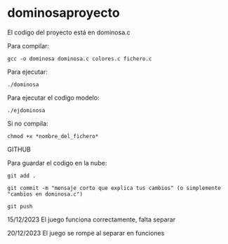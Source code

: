 # dominosaproyecto

El codigo del proyecto está en dominosa.c

Para compilar: 

    gcc -o dominosa dominosa.c colores.c fichero.c
    
Para ejecutar:
    
    ./dominosa

Para ejecutar el codigo modelo: 

    ./ejdominosa

Si no compila: 

    chmod +x *nombre_del_fichero*

GITHUB

Para guardar el codigo en la nube: 

    git add .
    
    git commit -m "mensaje corto que explica tus cambios" (o simplemente "cambios en dominosa.c")
    
    git push
15/12/2023
El juego funciona correctamente, falta separar

20/12/2023
El juego se rompe al separar en funciones
